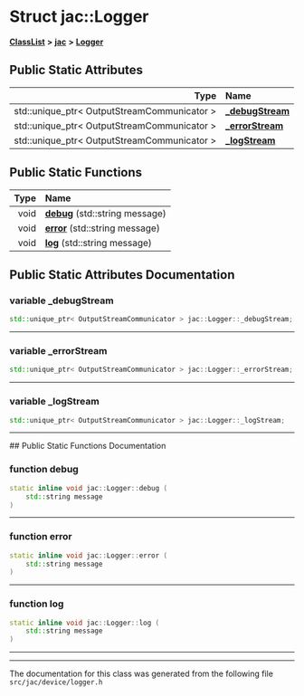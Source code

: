 

# Struct jac::Logger



[**ClassList**](annotated.md) **>** [**jac**](namespacejac.md) **>** [**Logger**](structjac_1_1Logger.md)




























## Public Static Attributes

| Type | Name |
| ---: | :--- |
|  std::unique\_ptr&lt; OutputStreamCommunicator &gt; | [**\_debugStream**](#variable-_debugstream)  <br> |
|  std::unique\_ptr&lt; OutputStreamCommunicator &gt; | [**\_errorStream**](#variable-_errorstream)  <br> |
|  std::unique\_ptr&lt; OutputStreamCommunicator &gt; | [**\_logStream**](#variable-_logstream)  <br> |
















## Public Static Functions

| Type | Name |
| ---: | :--- |
|  void | [**debug**](#function-debug) (std::string message) <br> |
|  void | [**error**](#function-error) (std::string message) <br> |
|  void | [**log**](#function-log) (std::string message) <br> |


























## Public Static Attributes Documentation




### variable \_debugStream 

```C++
std::unique_ptr< OutputStreamCommunicator > jac::Logger::_debugStream;
```




<hr>



### variable \_errorStream 

```C++
std::unique_ptr< OutputStreamCommunicator > jac::Logger::_errorStream;
```




<hr>



### variable \_logStream 

```C++
std::unique_ptr< OutputStreamCommunicator > jac::Logger::_logStream;
```




<hr>
## Public Static Functions Documentation




### function debug 

```C++
static inline void jac::Logger::debug (
    std::string message
) 
```




<hr>



### function error 

```C++
static inline void jac::Logger::error (
    std::string message
) 
```




<hr>



### function log 

```C++
static inline void jac::Logger::log (
    std::string message
) 
```




<hr>

------------------------------
The documentation for this class was generated from the following file `src/jac/device/logger.h`

